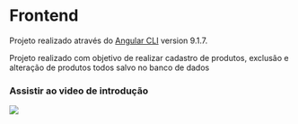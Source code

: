 # Frontend

Projeto realizado através do  [Angular CLI](https://github.com/angular/angular-cli) version 9.1.7.

Projeto realizado com objetivo de realizar cadastro de produtos, exclusão e alteração de produtos 
todos salvo no banco de dados 

### Assistir ao video de introdução
[![](http://img.youtube.com/vi/Zu6y2EcrwlQ/0.jpg)](http://www.youtube.com/watch?v=Zu6y2EcrwlQ "Cadastro de Produtos")

